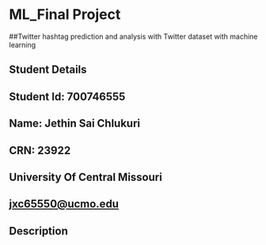 # ML_Final Project
##Twitter hashtag prediction and analysis with
Twitter dataset with machine learning
## Student Details
## Student Id: 700746555
## Name: Jethin Sai Chlukuri
## CRN: 23922
## University Of Central Missouri
## jxc65550@ucmo.edu

## Description

